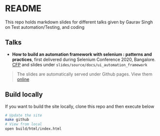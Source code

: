 # README

This repo holds markdown slides for different talks given by Gaurav Singh on Test
automation/Testing, and coding

## Talks

- **How to build an automation framework with selenium : patterns and practices**, first delivered
  during Selenium Conference 2020, Bangalore.
  [CFP](https://confengine.com/selenium-conf-2020/proposal/13303/how-to-build-an-automation-framework-with-selenium-patterns-and-practices)
  and slides under `slides/source/docs/ui_automation_framework`

> The slides are automatically served under Github pages. View them [online](https://automationhacks.github.io/slides/index.html)

## Build locally

If you want to build the site locally, clone this repo and then execute below

```zsh
# Update the site
make github
# View from local
open build/html/index.html
```
